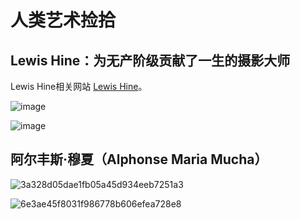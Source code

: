 # 人类艺术捡拾

## Lewis Hine：为无产阶级贡献了一生的摄影大师

Lewis Hine相关网站 [Lewis Hine](https://www.loc.gov/collections/national-child-labor-committee/about-this-collection/)。

![image](https://github.com/mahaizhuang/mawangxiao/assets/43605010/0abb06b3-2488-4476-a820-ae7f8882c120)

![image](https://github.com/mahaizhuang/mawangxiao/assets/43605010/f2090ac2-cb82-4820-b0bb-76f05c5c5f9e)

## 阿尔丰斯·穆夏（Alphonse Maria Mucha）

![3a328d05dae1fb05a45d934eeb7251a3](https://github.com/mahaizhuang/mawangxiao/assets/43605010/5847161d-e46a-4028-9aef-7390a27191a9)

![6e3ae45f8031f986778b606efea728e8](https://github.com/mahaizhuang/mawangxiao/assets/43605010/7b64e330-7fec-4c17-ba12-75147f664a54)
